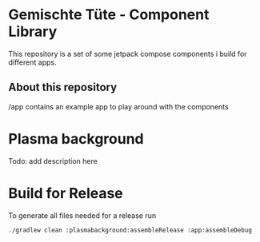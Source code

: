 # Gemischte Tüte - Component Library

This repository is a set of some jetpack compose components i build for different apps.

## About this repository

/app contains an example app to play around with the components

# Plasma background

Todo: add description here


# Build for Release
To generate all files needed for a release run

`./gradlew clean :plasmabackground:assembleRelease :app:assembleDebug`